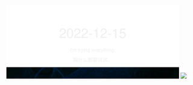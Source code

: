 <!-- [START DAILY SAYING] -->
<!-- Please keep comment here to allow auto-update -->
<p align="center">
  <img src="assets/daily-saying/2022-12-15.svg" height="196"/>
  <img src="https://365dots.vercel.app?d=2022-12-15" height="196"/>
</p>
<!-- [END DAILY SAYING] -->

<!-- <p align="center">
<img alt="profile views" src="https://komarev.com/ghpvc/?username=bubkoo&color=brightgreen&style=flat-square&label=PROFILE+VIEWS" />
</p> -->

